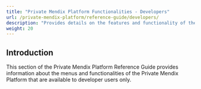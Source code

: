 ```yaml
---
title: "Private Mendix Platform Functionalities - Developers"
url: /private-mendix-platform/reference-guide/developers/
description: "Provides details on the features and functionality of the Private Mendix Platform that are available to users with developer access rights."
weight: 20
---
```


## Introduction

This section of the Private Mendix Platform Reference Guide provides information about the menus and functionalities of the Private Mendix Platform that are available to developer users only.




